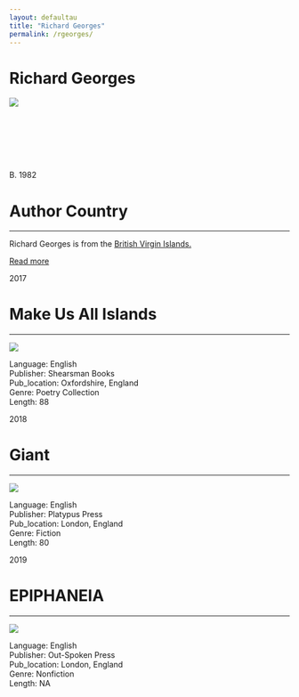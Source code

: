 ```yaml
---
layout: defaultau
title: "Richard Georges"
permalink: /rgeorges/
---
```

<!-- partial:index.partial.html -->
<div class="content">
    <h1>Richard Georges</h1>
    <div class="quote">
        <div><img src="https://vilifeandstyle.com/wp-content/uploads/2021/03/rgeorges-hires-5-1-Custom.jpg" class="logo"></div>    </div>
    <div class="timeline">
        <div style="padding-bottom:100px;"></div>
        <div class="block">
            <div class="date right"><p class="right">B. 1982</p></div>
            <div class="dot"></div>
            <div class="left first">
            <div class="author_country">
                <h1>Author Country</h1><hr>
          <div class="aclocation">  <p>Richard Georges is from the <a href="{{ site.baseurl }}/63">British Virgin Islands.</a></p> </div>
              <div class="acreadmore">  <a href="https://en.wikipedia.org/wiki/Richard_Georges" target="_blank">Read more</a> </div>
            </div>
            </div>
        </div>
        <div class="block">
            <div class="date left"><p class="left">2017</p></div>
            <div class="dot"></div>
            <div class="right">
                <h1>Make Us All Islands </h1><hr>
                <p><img src="https://m.media-amazon.com/images/I/51L+cF7pkaL._SX331_BO1,204,203,200_.jpg"></p>
                <p>       
                Language: English<br/>
                Publisher: Shearsman Books<br/>
                Pub_location:  Oxfordshire, England<br/>
                Genre: Poetry Collection<br/>
                Length: 88<br/>                   </p>
            </div>
        </div>
	  <div class="block">
            <div class="date right"><p class="right">2018</p></div>
            <div class="dot"></div>
            <div class="left">
                <h1>Giant</h1><hr>
                <p><img src="https://m.media-amazon.com/images/I/41LL+gH+NEL.jpg"></p>
                <p>          
	    Language: English<br/>
                Publisher: Platypus Press<br/>
                Pub_location: London, England<br/>
                Genre: Fiction<br/>
                Length: 80<br/>                   </p>
            </div>
        </div>
	  <div class="block">
            <div class="date left"><p class="left">2019</p></div>
            <div class="dot"></div>
            <div class="right">
                <h1>EPIPHANEIA</h1><hr>
                <p><img src="https://m.media-amazon.com/images/I/41KmCK5u2PL._SX313_BO1,204,203,200_.jpg"></p>
                <p>              
	    Language: English<br/>
                Publisher: Out-Spoken Press<br/>
                Pub_location: London, England<br/>
                Genre: Nonfiction<br/>
                Length: NA<br/>                   </p>
            </div>
        </div>
</div>
  <!-- partial -->
<script src='https://cdnjs.cloudflare.com/ajax/libs/jquery/3.1.1/jquery.min.js'></script><script  src="{{ site.baseurl }}/assets/js/authorscript.js"></script>